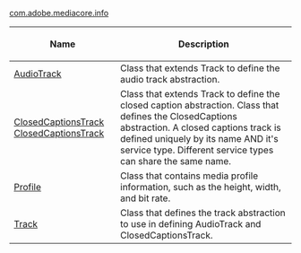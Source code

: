 ---
---

[com.adobe.mediacore.info](http://help.adobe.com/en_US/primetime/api/psdk/javadoc_1.4/com/adobe/mediacore/info/package-summary.html)
<table frame="all" colsep="1" rowsep="1" id="table_BC74F0C72F7C443B92C9B28750D812A6"> 
 <tgroup cols="2" colsep="1" rowsep="1" class="FormatA"> 
  <colspec colnum="1" colname="1" colwidth="30*" /> 
  <colspec colnum="2" colname="2" colwidth="70*" /> 
  <thead> 
   <tr rowsep="1"> 
    <th colname="1" class="entry"> <p>Name</p> </th> 
    <th colname="2" class="entry"> <p>Description</p> </th> 
   </tr> 
  </thead> 
  <tbody> 
   <tr rowsep="1"> 
    <td colname="1"><span class="codeph"><a href="http://help.adobe.com/en_US/primetime/api/psdk/javadoc_1.4/com/adobe/mediacore/info/AudioTrack.html" format="html" scope="external">AudioTrack</a></span></td> 
    <td colname="2">Class that extends <span class="codeph">Track</span> to define the audio track abstraction. </td> 
   </tr> 
   <tr rowsep="1"> 
    <td colname="1"><span class="codeph"><a href="http://help.adobe.com/en_US/primetime/api/psdk/javadoc_1.4/com/adobe/mediacore/info/ClosedCaptionsTrack.html" format="html" scope="external">ClosedCaptionsTrack</a> <a href="http://help.adobe.com/en_US/primetime/api/psdk/html5/AdobePSDK.ClosedCaptionsTrack.html" format="html" scope="external">ClosedCaptionsTrack</a></span> </td> 
    <td colname="2">Class that extends <span class="codeph">Track</span> to define the closed caption abstraction. Class that defines the <span class="codeph">ClosedCaptions</span> abstraction. A closed captions track is defined uniquely by its name AND it's service type. Different service types can share the same name.</td> 
   </tr> 
   <tr rowsep="1"> 
    <td colname="1"><span class="codeph"><a href="http://help.adobe.com/en_US/primetime/api/psdk/javadoc_1.4/com/adobe/mediacore/info/Profile.html" format="html" scope="external">Profile</a> </span></td> 
    <td colname="2">Class that contains media profile information, such as the height, width, and bit rate.</td> 
   </tr> 
   <tr rowsep="0"> 
    <td colname="1"><span class="codeph"><a href="http://help.adobe.com/en_US/primetime/api/psdk/javadoc_1.4/com/adobe/mediacore/info/Track.html" format="html" scope="external">Track</a> </span></td> 
    <td colname="2">Class that defines the track abstraction to use in defining <span class="codeph">AudioTrack</span> and <span class="codeph">ClosedCaptionsTrack</span>. </td> 
   </tr> 
  </tbody> 
 </tgroup> 
</table>


